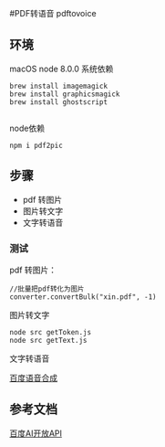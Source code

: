 #PDF转语音
pdftovoice
## 环境
macOS
node 8.0.0
系统依赖
```
brew install imagemagick
brew install graphicsmagick
brew install ghostscript
```

```

```
node依赖
```
npm i pdf2pic
```
## 步骤
- pdf 转图片
- 图片转文字
- 文字转语音

### 测试
pdf 转图片：
```
//批量把pdf转化为图片
converter.convertBulk("xin.pdf", -1)
```
图片转文字
```
node src getToken.js
node src getText.js
```
文字转语音

[百度语音合成](http://ai.baidu.com/docs#/TTS-API/top)

## 参考文档
[百度AI开放API](https://console.bce.baidu.com/#/index/overview)